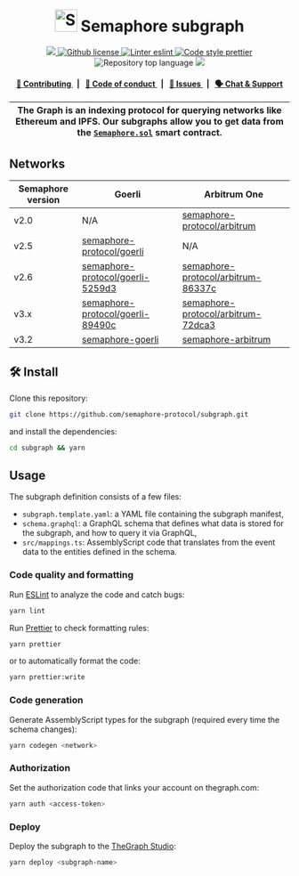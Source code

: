 <p align="center">
    <h1 align="center">
        <picture>
            <source media="(prefers-color-scheme: dark)" srcset="https://github.com/semaphore-protocol/website/blob/main/static/img/semaphore-icon-dark.svg">
            <source media="(prefers-color-scheme: light)" srcset="https://github.com/semaphore-protocol/website/blob/main/static/img/semaphore-icon.svg">
            <img width="40" alt="Semaphore icon." src="https://github.com/semaphore-protocol/website/blob/main/static/img/semaphore-icon.svg">
        </picture>
        Semaphore subgraph
    </h1>
</p>

<p align="center">
    <a href="https://github.com/semaphore-protocol" target="_blank">
        <img src="https://img.shields.io/badge/project-Semaphore-blue.svg?style=flat-square">
    </a>
    <a href="https://github.com/semaphore-protocol/subgraph/blob/main/LICENSE">
        <img alt="Github license" src="https://img.shields.io/github/license/semaphore-protocol/subgraph.svg?style=flat-square">
    </a>
    <a href="https://eslint.org/" target="_blank">
        <img alt="Linter eslint" src="https://img.shields.io/badge/linter-eslint-8080f2?style=flat-square&logo=eslint">
    </a>
    <a href="https://prettier.io/" target="_blank">
        <img alt="Code style prettier" src="https://img.shields.io/badge/code%20style-prettier-f8bc45?style=flat-square&logo=prettier">
    </a>
    <img alt="Repository top language" src="https://img.shields.io/github/languages/top/semaphore-protocol/subgraph?style=flat-square">
    <a href="https://www.gitpoap.io/gh/semaphore-protocol/subgraph" target="_blank">
        <img src="https://public-api.gitpoap.io/v1/repo/semaphore-protocol/subgraph/badge">
    </a>
</p>

<div align="center">
    <h4>
        <a href="./CONTRIBUTING.md">
            👥 Contributing
        </a>
        <span>&nbsp;&nbsp;|&nbsp;&nbsp;</span>
        <a href="./CODE_OF_CONDUCT.md">
            🤝 Code of conduct
        </a>
        <span>&nbsp;&nbsp;|&nbsp;&nbsp;</span>
        <a href="https://github.com/semaphore-protocol/subgraph/issues/new/choose">
            🔎 Issues
        </a>
        <span>&nbsp;&nbsp;|&nbsp;&nbsp;</span>
        <a href="https://semaphore.appliedzkp.org/discord">
            🗣️ Chat &amp; Support
        </a>
    </h4>
</div>

| The Graph is an indexing protocol for querying networks like Ethereum and IPFS. Our subgraphs allow you to get data from the [`Semaphore.sol`](https://github.com/semaphore-protocol/semaphore/blob/main/contracts/Semaphore.sol) smart contract. |
| ------------------------------------------------------------------------------------------------------------------------------------------------------------------------------------------------------------------------------------------------- |

## Networks

| Semaphore version | Goerli                                                                                                            | Arbitrum One                                                                                                          |
| ----------------- | ----------------------------------------------------------------------------------------------------------------- | --------------------------------------------------------------------------------------------------------------------- |
| v2.0              | N/A                                                                                                               | [semaphore-protocol/arbitrum](https://thegraph.com/hosted-service/subgraph/semaphore-protocol/arbitrum)               |
| v2.5              | [semaphore-protocol/goerli](https://thegraph.com/hosted-service/subgraph/semaphore-protocol/goerli)               | N/A                                                                                                                   |
| v2.6              | [semaphore-protocol/goerli-5259d3](https://thegraph.com/hosted-service/subgraph/semaphore-protocol/goerli-5259d3) | [semaphore-protocol/arbitrum-86337c](https://thegraph.com/hosted-service/subgraph/semaphore-protocol/arbitrum-86337c) |
| v3.x              | [semaphore-protocol/goerli-89490c](https://thegraph.com/hosted-service/subgraph/semaphore-protocol/goerli-89490c) | [semaphore-protocol/arbitrum-72dca3](https://thegraph.com/hosted-service/subgraph/semaphore-protocol/arbitrum-72dca3) |
| v3.2              | [semaphore-goerli](https://api.studio.thegraph.com/query/14377/semaphore-goerli/v3.2.0)                           | [semaphore-arbitrum](https://api.studio.thegraph.com/query/14377/semaphore-arbitrum/v3.2.0)                           |

## 🛠 Install

Clone this repository:

```bash
git clone https://github.com/semaphore-protocol/subgraph.git
```

and install the dependencies:

```bash
cd subgraph && yarn
```

## Usage

The subgraph definition consists of a few files:

-   `subgraph.template.yaml`: a YAML file containing the subgraph manifest,
-   `schema.graphql`: a GraphQL schema that defines what data is stored for the subgraph, and how to query it via GraphQL,
-   `src/mappings.ts`: AssemblyScript code that translates from the event data to the entities defined in the schema.

### Code quality and formatting

Run [ESLint](https://eslint.org/) to analyze the code and catch bugs:

```bash
yarn lint
```

Run [Prettier](https://prettier.io/) to check formatting rules:

```bash
yarn prettier
```

or to automatically format the code:

```bash
yarn prettier:write
```

### Code generation

Generate AssemblyScript types for the subgraph (required every time the schema changes):

```bash
yarn codegen <network>
```

### Authorization

Set the authorization code that links your account on thegraph.com:

```bash
yarn auth <access-token>
```

### Deploy

Deploy the subgraph to the [TheGraph Studio](https://thegraph.com/studio/):

```bash
yarn deploy <subgraph-name>
```
